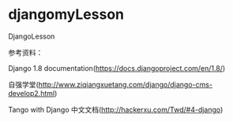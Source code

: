 # djangomyLesson
DjangoLesson

参考资料：

Django 1.8 documentation(https://docs.djangoproject.com/en/1.8/)

自强学堂(http://www.ziqiangxuetang.com/django/django-cms-develop2.html)

Tango with Django 中文文档(http://hackerxu.com/Twd/#4-django)
